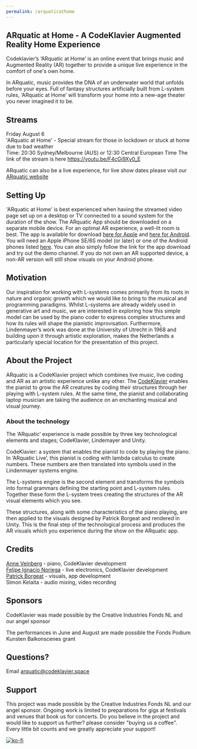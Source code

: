 ```yaml
---
permalink: /arquaticathome
---
```



## ARquatic at Home - A CodeKlavier Augmented Reality Home Experience

Codeklavier’s ‘ARquatic at Home’ is an online event that brings music and Augmented Reality (AR) together to provide a unique live experience in the comfort of one's own home.

In ARquatic, music provides the DNA of an underwater world that unfolds before your eyes. Full of fantasy structures artificially built from L-system rules, ‘ARquatic at Home’ will transform your home into a new-age theater you never imagined it to be.  


## Streams

Friday August 6 \
'ARquatic at Home' - Special stream for those in lockdown or stuck at home due to bad weather \
Time: 20:30 Sydney/Melbourne (AUS) or 12:30  Central European Time 
The link of the stream is here https://youtu.be/F4cGi9Xy0_E

ARquatic can also be a live experience, for live show dates please visit our [ARquatic website](https://codeklavier.space/arquatic)

## Setting Up

'ARquatic at Home' is best experienced when having the streamed video page set up on a desktop or TV connected to a sound system for the duration of the show. The ARquatic App should be downloaded on a separate mobile device. For an optimal AR experience, a well-lit room is best. The app is available for download [here for Apple](https://apps.apple.com/nl/app/arquatic/id1557620712?l=en) and [here for Android](https://play.google.com/store/apps/details?id=space.codeklavier.arquatic&hl=en_US&gl=US). You will need an Apple iPhone SE/6S model (or later) or one of the Android phones listed [here](https://developers.google.com/ar/devices). You can also simply follow the link for the app download and try out the demo channel. If you do not own an AR supported device, a non-AR version will still show visuals on your Android phone.


## Motivation
Our inspiration for working with L-systems comes primarily from its roots in nature and organic growth which we would like to bring to the musical and programming paradigms. Whilst L-systems are already widely used in generative art and music, we are interested in exploring how this simple model can be used by the piano coder to express complex structures and how its rules will shape the pianistic improvisation. Furthermore, Lindenmayer’s work was done at the University of Utrecht in 1968 and building upon it through artistic exploration, makes the Netherlands a particularly special location for the presentation of this project.


## About the Project

ARquatic is a CodeKlavier project which combines live music, live coding and AR as an artistic experience unlike any other. The [CodeKlavier](https://codeklavier.space/) enables the pianist to grow the AR creatures by coding their structures through her playing with L-system rules. At the same time,  the pianist and collaborating laptop musician are taking the audience on an enchanting musical and visual journey.

### About the technology

The ‘ARquatic’ experience is made possible by three key technological elements and stages; CodeKlavier, Lindemayer and Unity.

CodeKlavier: a system that enables the pianist to code by playing the piano. In ‘ARquatic Live’, this pianist is coding with lambda calculus to create numbers. These numbers are then translated into symbols used in the Lindenmayer systems engine. 

The L-systems engine is the second element and transforms the symbols into formal grammars defining the starting point and L-system rules. Together these form the L-system trees creating the structures of the AR visual elements which you see.

These structures, along with some characteristics of the piano playing, are then applied to the visuals designed by Patrick Borgeat and rendered in Unity. This is the final step of the technological process and produces the AR visuals which you experience during the show on the ARquatic app.

## Credits
[Anne Veinberg](https://anneveinberg.com/) - piano, CodeKlavier development \
[Felipe Ignacio Noriega](https://felipeignacio.info/) - live electronics, CodeKlavier development \
[Patrick Borgeat](http://www.cappel-nord.de/b/) - visuals, app development \
Simon Kelaita - audio mixing, video recording

## Sponsors
CodeKlavier was made possible by the Creative Industries Fonds NL and our angel sponsor

The performances in June and August are made possible the Fonds Podium Kunsten Balkonscenes grant

## Questions?
Email arquatic@codeklavier.space

## Support
This project was made possible by the Creative Industries Fonds NL and our angel sponsor. Ongoing work is limited to preparations for gigs at festivals and venues that book us for concerts. Do you believe in the project and would like to support us further? please consider "buying us a coffee". Every little bit counts and we greatly appreciate your support!

[![ko-fi](https://www.ko-fi.com/img/donate_sm.png)](https://ko-fi.com/J3J7PGIE)
